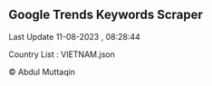 

## Google Trends Keywords Scraper 
 
Last Update 11-08-2023 , 08:28:44

Country List :
VIETNAM.json



© Abdul Muttaqin 
